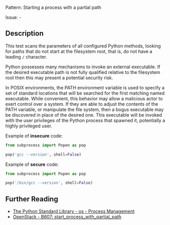 Pattern: Starting a process with a partial path

Issue: -

## Description

This test scans the parameters of all configured Python methods, looking
for paths that do not start at the filesystem root, that is, do not have a
leading `/` character.

Python possesses many mechanisms to invoke an external executable. If the
desired executable path is not fully qualified relative to the filesystem root
then this may present a potential security risk.

In POSIX environments, the PATH environment variable is used to specify a set
of standard locations that will be searched for the first matching named
executable. While convenient, this behavior may allow a malicious actor to
exert control over a system. If they are able to adjust the contents of the
PATH variable, or manipulate the file system, then a bogus executable may be
discovered in place of the desired one. This executable will be invoked with
the user privileges of the Python process that spawned it, potentially a
highly privileged user.


Example of **insecure** code:

```python
from subprocess import Popen as pop

pop('gcc --version', shell=False)
```

Example of **secure** code:

```python
from subprocess import Popen as pop

pop('/bin/gcc --version', shell=False)
```

## Further Reading

* [The Python Standard Library - os - Process Management](https://docs.python.org/2/library/os.html#process-management)
* [OpenStack - B607: start_process_with_partial_path](https://docs.openstack.org/developer/bandit/plugins/start_process_with_partial_path.html)
